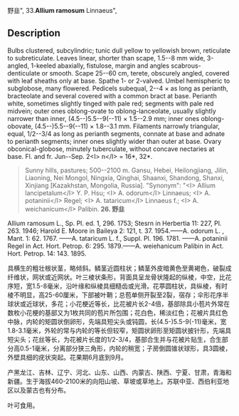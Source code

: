 野韭",
33.**Allium ramosum** Linnaeus",

## Description
Bulbs clustered, subcylindric; tunic dull yellow to yellowish brown, reticulate to subreticulate. Leaves linear, shorter than scape, 1.5--8 mm wide, 3-angled, 1-keeled abaxially, fistulose, margin and angles scabrous-denticulate or smooth. Scape 25--60 cm, terete, obscurely angled, covered with leaf sheaths only at base. Spathe 1- or 2-valved. Umbel hemispheric to subglobose, many flowered. Pedicels subequal, 2--4 × as long as perianth, bracteolate and several covered with a common bract at base. Perianth white, sometimes slightly tinged with pale red; segments with pale red midvein; outer ones oblong-ovate to oblong-lanceolate, usually slightly narrower than inner, (4.5--)5.5--9(--11) × 1.5--2.9 mm; inner ones oblong-obovate, (4.5--)5.5--9(--11) × 1.8--3.1 mm. Filaments narrowly triangular, equal, 1/2--3/4 as long as perianth segments, connate at base and adnate to perianth segments; inner ones slightly wider than outer at base. Ovary obconical-globose, minutely tuberculate, without concave nectaries at base. Fl. and fr. Jun--Sep. 2&lt;I&gt; n&lt;/I&gt; = 16*, 32*.

> Sunny hills, pastures; 500--2100 m. Gansu, Hebei, Heilongjiang, Jilin, Liaoning, Nei Mongol, Ningxia, Qinghai, Shaanxi, Shandong, Shanxi, Xinjiang [Kazakhstan, Mongolia, Russia].
  "Synonym": "&lt;I&gt; Allium lancipetalum&lt;/I&gt; Y. P. Hsu; &lt;I&gt; A. odorum&lt;/I&gt; Linnaeus; &lt;I&gt; A. potaninii&lt;/I&gt; Regel; &lt;I&gt; A. tataricum&lt;/I&gt; Linnaeus f.; &lt;I&gt; A. weichanicum&lt;/I&gt; Palibin.
**26. 野韭**

Allium ramosum L., Sp. Pl. ed. 1, 296. 1753; Stesrn in Herbertia 11: 227, Pl. 263. 1946; Harold E. Moore in Baileya 2: 121, t. 37. 1954.——A. odorum L. , Mant. 1: 62. 1767. ——A. tataricum L. f., Suppl. Pl. 196. 1781. ——A. potaninii Regel in Act. Hort. Petrop. 6: 295. 1879.——A. weiehanicum Palibin in Act. Hort. Petrop. 14: 143. 1895.

具横生的粗壮根状茎，略倾斜。鳞茎近圆柱状；鳞茎外皮暗黄色至黄褐色，破裂成纤维状，网状或近网状。叶三棱状条形，背面具呈龙骨状隆起的纵棱，中空，比花序短，宽1.5-8毫米，沿叶缘和纵棱具细糙齿或光滑。花葶圆柱状，具纵棱，有时棱不明显，高25-60厘米，下部被叶鞘；总苞单侧开裂至2裂，宿存；伞形花序半球状或近球状，多花；小花梗近等长，比花被片长2-4倍，基部除具小苞片外常在数枚小花梗的基部又为1枚共同的苞片所包围；花白色，稀淡红色；花被片具红色中脉，内轮的矩圆状倒卵形，先端具短尖头或钝圆，长(4.5-)5.5-9(-11)毫米，宽1.8-3.1毫米，外轮的常与内轮的等长但较窄，矩圆状卵形至矩圆状披针形，先端具短尖头；花丝等长，为花被片长度的1/2-3/4，基部合生并与花被片贴生，合生部分高0.5-1毫米，分离部分狭三角形，内轮的稍宽；子房倒圆锥状球形，具3圆棱，外壁具细的疣状突起。花果期6月底到9月。

产黑龙江、吉林、辽宁、河北、山东、山西、内蒙古、陕西、宁夏、甘肃，青海和新疆。生于海拔460-2100米的向阳山坡、草坡或草地上。苏联中亚、西伯利亚地区以及蒙古也有分布。

叶可食用。
